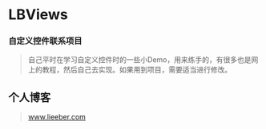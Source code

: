 # LBViews
### 自定义控件联系项目
> 自己平时在学习自定义控件时的一些小Demo，用来练手的，有很多也是网上的教程，然后自己去实现。如果用到项目，需要适当进行修改。

## 个人博客
> www.lieeber.com
